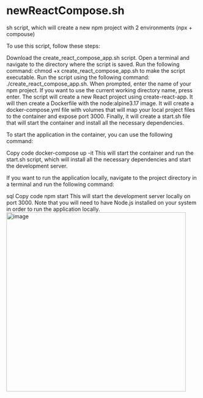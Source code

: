 # newReactCompose.sh
sh script, which will create a new npm project with 2 environments (npx + compouse)


To use this script, follow these steps:

Download the create_react_compose_app.sh script.
Open a terminal and navigate to the directory where the script is saved.
Run the following command: chmod +x create_react_compose_app.sh to make the script executable.
Run the script using the following command: ./create_react_compose_app.sh.
When prompted, enter the name of your npm project. If you want to use the current working directory name, press enter.
The script will create a new React project using create-react-app.
It will then create a Dockerfile with the node:alpine3.17 image.
It will create a docker-compose.yml file with volumes that will map your local project files to the container and expose port 3000.
Finally, it will create a start.sh file that will start the container and install all the necessary dependencies.

To start the application in the container, you can use the following command:

Copy code
docker-compose up -it
This will start the container and run the start.sh script, which will install all the necessary dependencies and start the development server.

If you want to run the application locally, navigate to the project directory in a terminal and run the following command:

sql
Copy code
npm start
This will start the development server locally on port 3000. Note that you will need to have Node.js installed on your system in order to run the application locally.
<img width="469" alt="image" src="https://github.com/dandaniel5/newReacctCompose/assets/88844682/317e0282-30fc-4e2a-af10-5db2f5208262">
